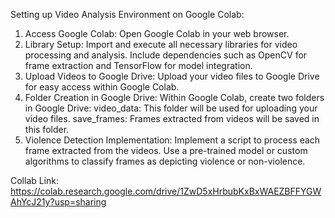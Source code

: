 Setting up Video Analysis Environment on Google Colab:
1. Access Google Colab: Open Google Colab in your web browser.
2. Library Setup: Import and execute all necessary libraries for video processing and analysis. Include dependencies such as OpenCV for frame extraction and TensorFlow for model integration.
3. Upload Videos to Google Drive: Upload your video files to Google Drive for easy access within Google Colab.
4. Folder Creation in Google Drive: Within Google Colab, create two folders in Google Drive:
       video_data: This folder will be used for uploading your video files.
       save_frames: Frames extracted from videos will be saved in this folder.
5. Violence Detection Implementation: Implement a script to process each frame extracted from the videos. Use a pre-trained model or custom algorithms to classify frames as depicting violence or non-violence.

Collab Link: https://colab.research.google.com/drive/1ZwD5xHrbubKxBxWAEZBFFYGWAhYcJ21y?usp=sharing
